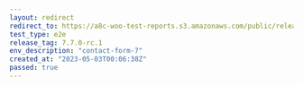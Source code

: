 ```yaml
---
layout: redirect
redirect_to: https://a8c-woo-test-reports.s3.amazonaws.com/public/release/7.7.0-rc.1/contact-form-7/e2e/index.html
test_type: e2e
release_tag: 7.7.0-rc.1
env_description: "contact-form-7"
created_at: "2023-05-03T00:06:38Z"
passed: true
---
```

